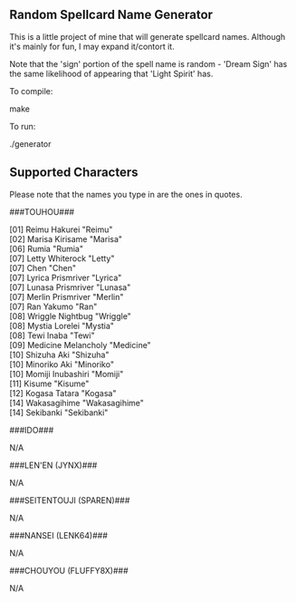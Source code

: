 ## Random Spellcard Name Generator ##
This is a little project of mine that will generate spellcard names. Although it's mainly for fun, I may expand it/contort it.

Note that the 'sign' portion of the spell name is random - 'Dream Sign' has the same likelihood of appearing that 'Light Spirit' has.

To compile:

make

To run:

./generator

## Supported Characters ##

Please note that the names you type in are the ones in quotes.

###TOUHOU###

[01] Reimu Hakurei "Reimu"		<br>
[02] Marisa Kirisame "Marisa"		<br>
[06] Rumia "Rumia"			<br>
[07] Letty Whiterock "Letty"		<br>
[07] Chen "Chen"			<br>
[07] Lyrica Prismriver "Lyrica"		<br>
[07] Lunasa Prismriver "Lunasa"		<br>
[07] Merlin Prismriver "Merlin"		<br>
[07] Ran Yakumo "Ran"			<br>
[08] Wriggle Nightbug "Wriggle"		<br>
[08] Mystia Lorelei "Mystia"		<br>
[08] Tewi Inaba "Tewi"			<br>
[09] Medicine Melancholy "Medicine"	<br>
[10] Shizuha Aki "Shizuha"		<br>
[10] Minoriko Aki "Minoriko"		<br>
[10] Momiji Inubashiri "Momiji"		<br>
[11] Kisume "Kisume"			<br>
[12] Kogasa Tatara "Kogasa"		<br>
[14] Wakasagihime "Wakasagihime"	<br>
[14] Sekibanki "Sekibanki"		<br>

###IDO###

N/A

###LEN'EN (JYNX)###

N/A

###SEITENTOUJI (SPAREN)###

N/A

###NANSEI (LENK64)###

N/A

###CHOUYOU (FLUFFY8X)###

N/A
